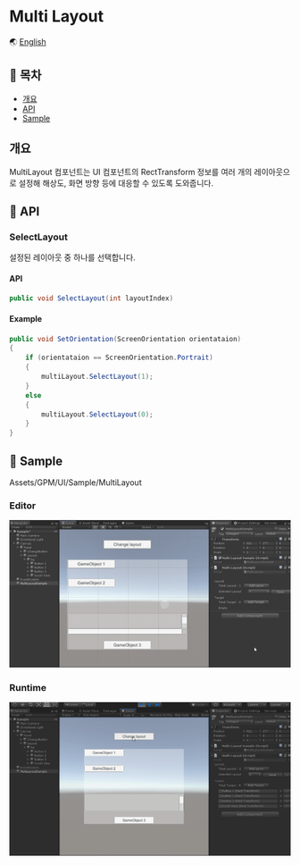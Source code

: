# Multi Layout

🌏 [English](README.en.md)

## 🚩 목차

* [개요](#개요)
* [API](#-api)
* [Sample](#-sample)

## 개요

MultiLayout 컴포넌트는 UI 컴포넌트의 RectTransform 정보를 여러 개의 레이아웃으로 설정해 해상도, 화면 방향 등에 대응할 수 있도록 도와줍니다.

## 🔨 API

### SelectLayout

설정된 레이아웃 중 하나를 선택합니다.

#### API

```cs
public void SelectLayout(int layoutIndex)
```

#### Example

```cs
public void SetOrientation(ScreenOrientation orientataion)
{
    if (orientataion == ScreenOrientation.Portrait)
    {
        multiLayout.SelectLayout(1);
    }
    else
    {
        multiLayout.SelectLayout(0);
    }
}
```

## 🐾 Sample

Assets/GPM/UI/Sample/MultiLayout

### Editor

![multilayout_editor](images/multilayout_editor.gif)

### Runtime

![multilayout_runtime](images/multilayout_runtime.gif)